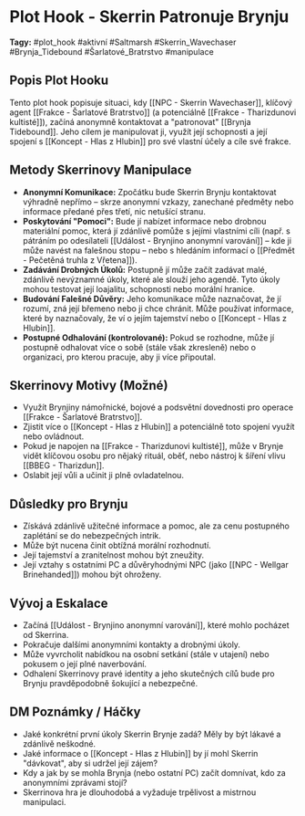 # Plot Hook - Skerrin Patronuje Brynju

**Tagy:** #plot_hook #aktivní #Saltmarsh #Skerrin_Wavechaser #Brynja_Tidebound #Šarlatové_Bratrstvo #manipulace

## Popis Plot Hooku
Tento plot hook popisuje situaci, kdy [[NPC - Skerrin Wavechaser]], klíčový agent [[Frakce - Šarlatové Bratrstvo]] (a potenciálně [[Frakce - Tharizdunovi kultisté]]), začíná anonymně kontaktovat a "patronovat" [[Brynja Tidebound]]. Jeho cílem je manipulovat ji, využít její schopnosti a její spojení s [[Koncept - Hlas z Hlubin]] pro své vlastní účely a cíle své frakce.

## Metody Skerrinovy Manipulace
*   **Anonymní Komunikace:** Zpočátku bude Skerrin Brynju kontaktovat výhradně nepřímo – skrze anonymní vzkazy, zanechané předměty nebo informace předané přes třetí, nic netušící stranu.
*   **Poskytování "Pomoci":** Bude jí nabízet informace nebo drobnou materiální pomoc, která jí zdánlivě pomůže s jejími vlastními cíli (např. s pátráním po odesílateli [[Událost - Brynjino anonymní varování]] – kde ji může navést na falešnou stopu – nebo s hledáním informací o [[Předmět - Pečetěná truhla z Vřetena]]).
*   **Zadávání Drobných Úkolů:** Postupně jí může začít zadávat malé, zdánlivě nevýznamné úkoly, které ale slouží jeho agendě. Tyto úkoly mohou testovat její loajalitu, schopnosti nebo morální hranice.
*   **Budování Falešné Důvěry:** Jeho komunikace může naznačovat, že jí rozumí, zná její břemeno nebo ji chce chránit. Může používat informace, které by naznačovaly, že ví o jejím tajemství nebo o [[Koncept - Hlas z Hlubin]].
*   **Postupné Odhalování (kontrolované):** Pokud se rozhodne, může jí postupně odhalovat více o sobě (stále však zkresleně) nebo o organizaci, pro kterou pracuje, aby ji více připoutal.

## Skerrinovy Motivy (Možné)
*   Využít Brynjiny námořnické, bojové a podsvětní dovednosti pro operace [[Frakce - Šarlatové Bratrstvo]].
*   Zjistit více o [[Koncept - Hlas z Hlubin]] a potenciálně toto spojení využít nebo ovládnout.
*   Pokud je napojen na [[Frakce - Tharizdunovi kultisté]], může v Brynje vidět klíčovou osobu pro nějaký rituál, oběť, nebo nástroj k šíření vlivu [[BBEG - Tharizdun]].
*   Oslabit její vůli a učinit ji plně ovladatelnou.

## Důsledky pro Brynju
*   Získává zdánlivě užitečné informace a pomoc, ale za cenu postupného zaplétání se do nebezpečných intrik.
*   Může být nucena činit obtížná morální rozhodnutí.
*   Její tajemství a zranitelnost mohou být zneužity.
*   Její vztahy s ostatními PC a důvěryhodnými NPC (jako [[NPC - Wellgar Brinehanded]]) mohou být ohroženy.

## Vývoj a Eskalace
*   Začíná [[Událost - Brynjino anonymní varování]], které mohlo pocházet od Skerrina.
*   Pokračuje dalšími anonymními kontakty a drobnými úkoly.
*   Může vyvrcholit nabídkou na osobní setkání (stále v utajení) nebo pokusem o její plné naverbování.
*   Odhalení Skerrinovy pravé identity a jeho skutečných cílů bude pro Brynju pravděpodobně šokující a nebezpečné.

## DM Poznámky / Háčky
*   Jaké konkrétní první úkoly Skerrin Brynje zadá? Měly by být lákavé a zdánlivě neškodné.
*   Jaké informace o [[Koncept - Hlas z Hlubin]] by jí mohl Skerrin "dávkovat", aby si udržel její zájem?
*   Kdy a jak by se mohla Brynja (nebo ostatní PC) začít domnívat, kdo za anonymními zprávami stojí?
*   Skerrinova hra je dlouhodobá a vyžaduje trpělivost a mistrnou manipulaci.